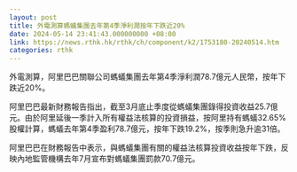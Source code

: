 ```yaml
---
layout: post
title: 外電測算螞蟻集團去年第4季淨利潤按年下跌近20%
date: 2024-05-14 23:41:43.000000000 +08:00
link: https://news.rthk.hk/rthk/ch/component/k2/1753180-20240514.htm
categories: rthk
---
```


外電測算，阿里巴巴關聯公司螞蟻集團去年第4季淨利潤78.7億元人民幣，按年下跌近20%。

阿里巴巴最新財務報告指出，截至3月底止季度從螞蟻集團錄得投資收益25.7億元。由於阿里延後一季計入所有權益法核算的投資損益，按阿里持有螞蟻32.65%股權計算，螞蟻去年第4季盈利78.7億元，按年下跌19.2%，按季則急升逾31倍。

阿里巴巴在財務報告中表示，與螞蟻集團有關的權益法核算投資收益按年下跌，反映內地監管機構去年7月宣布對螞蟻集團罰款70.7億元。
